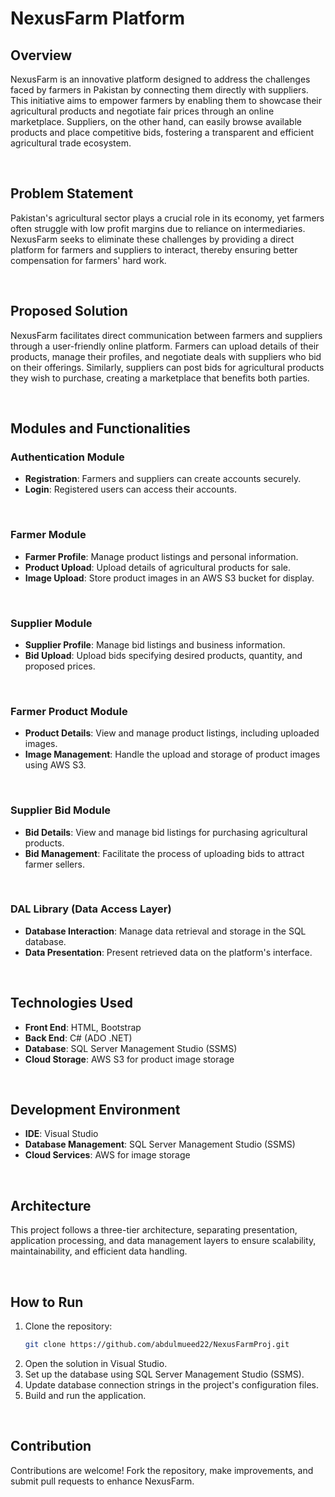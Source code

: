 # NexusFarm Platform

## Overview
NexusFarm is an innovative platform designed to address the challenges faced by farmers in Pakistan by connecting them directly with suppliers. This initiative aims to empower farmers by enabling them to showcase their agricultural products and negotiate fair prices through an online marketplace. Suppliers, on the other hand, can easily browse available products and place competitive bids, fostering a transparent and efficient agricultural trade ecosystem.

<br>

## Problem Statement
Pakistan's agricultural sector plays a crucial role in its economy, yet farmers often struggle with low profit margins due to reliance on intermediaries. NexusFarm seeks to eliminate these challenges by providing a direct platform for farmers and suppliers to interact, thereby ensuring better compensation for farmers' hard work.

<br>

## Proposed Solution
NexusFarm facilitates direct communication between farmers and suppliers through a user-friendly online platform. Farmers can upload details of their products, manage their profiles, and negotiate deals with suppliers who bid on their offerings. Similarly, suppliers can post bids for agricultural products they wish to purchase, creating a marketplace that benefits both parties.

<br>

## Modules and Functionalities

### Authentication Module
- **Registration**: Farmers and suppliers can create accounts securely.
- **Login**: Registered users can access their accounts.

<br>

### Farmer Module
- **Farmer Profile**: Manage product listings and personal information.
- **Product Upload**: Upload details of agricultural products for sale.
- **Image Upload**: Store product images in an AWS S3 bucket for display.

<br>

### Supplier Module
- **Supplier Profile**: Manage bid listings and business information.
- **Bid Upload**: Upload bids specifying desired products, quantity, and proposed prices.

<br>

### Farmer Product Module
- **Product Details**: View and manage product listings, including uploaded images.
- **Image Management**: Handle the upload and storage of product images using AWS S3.

<br>

### Supplier Bid Module
- **Bid Details**: View and manage bid listings for purchasing agricultural products.
- **Bid Management**: Facilitate the process of uploading bids to attract farmer sellers.

<br>

### DAL Library (Data Access Layer)
- **Database Interaction**: Manage data retrieval and storage in the SQL database.
- **Data Presentation**: Present retrieved data on the platform's interface.

<br>

## Technologies Used
- **Front End**: HTML, Bootstrap
- **Back End**: C# (ADO .NET)
- **Database**: SQL Server Management Studio (SSMS)
- **Cloud Storage**: AWS S3 for product image storage

<br>

## Development Environment
- **IDE**: Visual Studio
- **Database Management**: SQL Server Management Studio (SSMS)
- **Cloud Services**: AWS for image storage

<br>

## Architecture
This project follows a three-tier architecture, separating presentation, application processing, and data management layers to ensure scalability, maintainability, and efficient data handling.

<br>

## How to Run
1. Clone the repository:
   ```bash
   git clone https://github.com/abdulmueed22/NexusFarmProj.git
   ```
2. Open the solution in Visual Studio.
3. Set up the database using SQL Server Management Studio (SSMS).
4. Update database connection strings in the project's configuration files.
5. Build and run the application.

<br>

## Contribution
Contributions are welcome! Fork the repository, make improvements, and submit pull requests to enhance NexusFarm.
